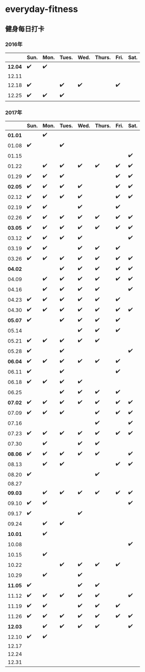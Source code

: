 # everyday-fitness
## 健身每日打卡 
### 2016年
||Sun.|Mon.|Tues.|Wed.|Thurs.|Fri.|Sat.|
---|---|---|---|---|---|---|---
|**12.04**|✔️|✔️||||
|12.11||||||
|12.18|✔️||✔️|✔️||✔️
|12.25|✔️|✔️|✔️|||

### 2017年
||Sun.|Mon.|Tues.|Wed.|Thurs.|Fri.|Sat.|
---|---|---|---|---|---|---|---
|**01.01**||✔️|||||
|01.08|✔️||✔️||||
|01.15|||||||✔️|
|01.22||✔️|✔️|✔️|✔️|✔️|✔️
|01.29|✔️|✔️|✔️|||✔️|✔️
|**02.05**|✔️|✔️|✔️|✔️||✔️|✔️
|02.12|✔️|✔️|✔️|✔️||✔️|✔️
|02.19|✔️|✔️||✔️||✔️|
|02.26|✔️|✔️|✔️|✔️|✔️|✔️|✔️
|**03.05**|✔️|✔️|✔️|✔️|✔️|✔️|✔️
|03.12|✔️|✔️|✔️|✔️|||✔️
|03.19|✔️|✔️||✔️|✔️|✔️|
|03.26|✔️|✔️|✔️|✔️|✔️|✔️|✔️
|**04.02**|||✔️|✔️|✔️|✔️|✔️
|04.09||✔️|✔️|✔️|✔️|✔️|✔️
|04.16||✔️|✔️|✔️|✔️||✔️
|04.23|✔️|✔️|✔️|✔️|✔️|✔️|
|04.30|✔️|✔️|✔️|✔️|✔️|✔️|✔️
|**05.07**|✔️||✔️|✔️|✔️|✔️|
|05.14||||✔️|✔️|✔️|
|05.21|✔️|✔️|✔️|✔️|✔️||
|05.28|✔️||✔️||||✔️
|**06.04**|✔️|✔️|✔️|✔️|✔️|✔️|
|06.11|✔️||✔️|||✔️|
|06.18|✔️|✔️|✔️|✔️|||
|06.25|||✔️|✔️|✔️|✔️
|**07.02**|✔️|✔️|✔️|✔️|✔️|✔️|✔️
|07.09|✔️|✔️|✔️||✔️|✔️|✔️
|07.16|‭||||✔️||✔️
|07.23|✔️|✔️|✔️|✔️|✔️|✔️|✔️
|07.30||✔️||✔️|✔️||
|**08.06**|✔️|✔️|✔️|✔️|✔️||✔️
|08.13||✔️|✔️|||✔️|✔️
|08.20|✔️||||✔️||
|08.27|||||||
|**09.03**||✔️|✔️|✔️|✔️|✔️|✔️
|09.10|✔️|✔️|||||✔️
|09.17|✔️|||✔️|||
|09.24||✔️|✔️||||
|**10.01**||✔️|||||
|10.08|||||||✔️
|10.15||✔️|||||
|10.22|||✔️|✔️|✔️|✔️|
|10.29||✔️||✔️|||
|**11.05**|✔️|||✔️|✔️||
|11.12|✔️|✔️|✔️|✔️|✔️||✔️
|11.19|✔️|✔️||✔️|✔️|✔️|
|11.26|✔️|✔️|✔️|✔️|✔️|✔️|✔️
|**12.03**||✔️|✔️|✔️|✔️||✔️
|12.10|✔️|✔️|||||
|12.17|||||||
|12.24|||||||
|12.31|||||||
